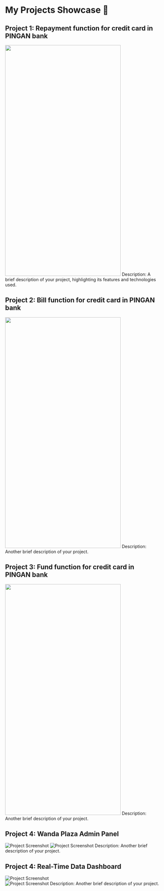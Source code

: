 # My Projects Showcase 🎉

## Project 1: Repayment function for credit card in PINGAN bank
<img src="assets/repayment.JPG" width="375" height="750" />
Description: A brief description of your project, highlighting its features and technologies used.

## Project 2: Bill function for credit card in PINGAN bank
<img src="assets/bill.JPG" width="375" height="750" />
Description: Another brief description of your project.

## Project 3: Fund function for credit card in PINGAN bank
<img src="assets/fund.JPG" width="375" height="750" />
Description: Another brief description of your project.

## Project 4: Wanda Plaza Admin Panel
![Project Screenshot](assets/manage1.png)
![Project Screenshot](assets/manage2.png)
Description: Another brief description of your project.


## Project 4: Real-Time Data Dashboard
![Project Screenshot](assets/bigscreen.png)  
![Project Screenshot](assets/bigscreen2.png) 
Description: Another brief description of your project.
